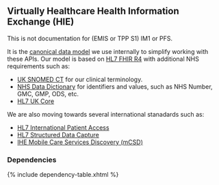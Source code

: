 ## Virtually Healthcare Health Information Exchange (HIE)

This is not documentation for (EMIS or TPP S1) IM1 or PFS. 

It is the [canonical data model](https://www.enterpriseintegrationpatterns.com/patterns/messaging/CanonicalDataModel.html) we use internally to simplify working with these APIs.
Our model is based on [HL7 FHIR R4](https://hl7.org/fhir/R4/) with additional NHS requirements such as:

- [UK SNOMED CT](https://digital.nhs.uk/services/terminology-and-classifications/snomed-ct) for our clinical terminology.
- [NHS Data Dictionary](https://www.datadictionary.nhs.uk/) for identifiers and values, such as NHS Number, GMC, GMP, ODS, etc. 
- [HL7 UK Core](https://simplifier.net/HL7FHIRUKCoreR4/)

We are also moving towards several international stanadards such as:

- [HL7 International Patient Access](https://build.fhir.org/ig/HL7/fhir-ipa/)
- [HL7 Structured Data Capture](https://build.fhir.org/ig/HL7/sdc/)
- [IHE Mobile Care Services Discovery (mCSD)](https://profiles.ihe.net/ITI/mCSD/volume-1.html)

### Dependencies

{% include dependency-table.xhtml %}

